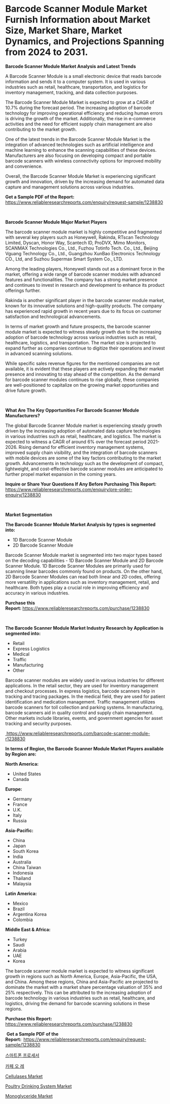 <p><h1>Barcode Scanner Module Market Furnish Information about Market Size, Market Share, Market Dynamics, and Projections Spanning from 2024 to 2031.</h1></p><p><strong>Barcode Scanner Module Market Analysis and Latest Trends</strong></p>
<p><p>A Barcode Scanner Module is a small electronic device that reads barcode information and sends it to a computer system. It is used in various industries such as retail, healthcare, transportation, and logistics for inventory management, tracking, and data collection purposes. </p><p>The Barcode Scanner Module Market is expected to grow at a CAGR of 10.7% during the forecast period. The increasing adoption of barcode technology for improving operational efficiency and reducing human errors is driving the growth of the market. Additionally, the rise in e-commerce activities and the need for efficient supply chain management are also contributing to the market growth.</p><p>One of the latest trends in the Barcode Scanner Module Market is the integration of advanced technologies such as artificial intelligence and machine learning to enhance the scanning capabilities of these devices. Manufacturers are also focusing on developing compact and portable barcode scanners with wireless connectivity options for improved mobility and convenience.</p><p>Overall, the Barcode Scanner Module Market is experiencing significant growth and innovation, driven by the increasing demand for automated data capture and management solutions across various industries.</p></p>
<p><strong>Get a Sample PDF of the Report:&nbsp;</strong> <a href="https://www.reliableresearchreports.com/enquiry/request-sample/1238830">https://www.reliableresearchreports.com/enquiry/request-sample/1238830</a></p>
<p>&nbsp;</p>
<p><strong>Barcode Scanner Module Major Market Players</strong></p>
<p><p>The barcode scanner module market is highly competitive and fragmented with several key players such as Honeywell, Rakinda, RTscan Technology Limited, Dyscan, Honor Way, Scantech ID, ProDVX, Mimo Monitors, SCANMAX Technologies Co., Ltd., Fuzhou Totinfo Tech. Co., Ltd., Beijing Vguang Technology Co., Ltd., Guangzhou XunBao Electronics Technology CO., Ltd, and Suzhou Supermax Smart System Co., LTD.</p><p>Among the leading players, Honeywell stands out as a dominant force in the market, offering a wide range of barcode scanner modules with advanced features and functionalities. The company has a strong market presence and continues to invest in research and development to enhance its product offerings further.</p><p>Rakinda is another significant player in the barcode scanner module market, known for its innovative solutions and high-quality products. The company has experienced rapid growth in recent years due to its focus on customer satisfaction and technological advancements.</p><p>In terms of market growth and future prospects, the barcode scanner module market is expected to witness steady growth due to the increasing adoption of barcode technology across various industries such as retail, healthcare, logistics, and transportation. The market size is projected to expand further as companies continue to digitize their operations and invest in advanced scanning solutions.</p><p>While specific sales revenue figures for the mentioned companies are not available, it is evident that these players are actively expanding their market presence and innovating to stay ahead of the competition. As the demand for barcode scanner modules continues to rise globally, these companies are well-positioned to capitalize on the growing market opportunities and drive future growth.</p></p>
<p>&nbsp;</p>
<p><strong>What Are The Key Opportunities For Barcode Scanner Module Manufacturers?</strong></p>
<p><p>The global Barcode Scanner Module market is experiencing steady growth driven by the increasing adoption of automated data capture technologies in various industries such as retail, healthcare, and logistics. The market is expected to witness a CAGR of around 6% over the forecast period 2021-2026. Rising demand for efficient inventory management systems, improved supply chain visibility, and the integration of barcode scanners with mobile devices are some of the key factors contributing to the market growth. Advancements in technology such as the development of compact, lightweight, and cost-effective barcode scanner modules are anticipated to further propel market expansion in the coming years.</p></p>
<p><strong>Inquire or Share Your Questions If Any Before Purchasing This Report:</strong> <a href="https://www.reliableresearchreports.com/enquiry/pre-order-enquiry/1238830">https://www.reliableresearchreports.com/enquiry/pre-order-enquiry/1238830</a></p>
<p>&nbsp;</p>
<p><strong>Market Segmentation</strong></p>
<p><strong>The Barcode Scanner Module Market Analysis by types is segmented into:</strong></p>
<p><ul><li>1D Barcode Scanner Module</li><li>2D Barcode Scanner Module</li></ul></p>
<p><p>Barcode Scanner Module market is segmented into two major types based on the decoding capabilities - 1D Barcode Scanner Module and 2D Barcode Scanner Module. 1D Barcode Scanner Modules are primarily used for scanning linear barcodes commonly found on products. On the other hand, 2D Barcode Scanner Modules can read both linear and 2D codes, offering more versatility in applications such as inventory management, retail, and healthcare. Both types play a crucial role in improving efficiency and accuracy in various industries.</p></p>
<p><strong>Purchase this Report:&nbsp;</strong><a href="https://www.reliableresearchreports.com/purchase/1238830">https://www.reliableresearchreports.com/purchase/1238830</a></p>
<p>&nbsp;</p>
<p><strong>The Barcode Scanner Module Market Industry Research by Application is segmented into:</strong></p>
<p><ul><li>Retail</li><li>Express Logistics</li><li>Medical</li><li>Traffic</li><li>Manufacturing</li><li>Other</li></ul></p>
<p><p>Barcode scanner modules are widely used in various industries for different applications. In the retail sector, they are used for inventory management and checkout processes. In express logistics, barcode scanners help in tracking and tracing packages. In the medical field, they are used for patient identification and medication management. Traffic management utilizes barcode scanners for toll collection and parking systems. In manufacturing, barcode scanners aid in quality control and supply chain management. Other markets include libraries, events, and government agencies for asset tracking and security purposes.</p></p>
<p><a href="https://www.reliableresearchreports.com/barcode-scanner-module-r1238830">&nbsp;https://www.reliableresearchreports.com/barcode-scanner-module-r1238830</a></p>
<p><strong>In terms of Region, the Barcode Scanner Module Market Players available by Region are:</strong></p>
<p>
    <p> <strong> North America: </strong>
        <ul>
            <li>United States</li>
            <li>Canada</li>
        </ul>
        </p> 
    <p> <strong> Europe: </strong>
        <ul>
            <li>Germany</li>
            <li>France</li>
            <li>U.K.</li>
            <li>Italy</li>
            <li>Russia</li>
        </ul>
        </p> 
    <p> <strong> Asia-Pacific: </strong>
        <ul>
            <li>China</li>
            <li>Japan</li>
            <li>South Korea</li>
            <li>India</li>
            <li>Australia</li>
            <li>China Taiwan</li>
            <li>Indonesia</li>
            <li>Thailand</li>
            <li>Malaysia</li>
        </ul>
        </p> 
    <p> <strong> Latin America: </strong>
        <ul>
            <li>Mexico</li>
            <li>Brazil</li>
            <li>Argentina Korea</li>
            <li>Colombia</li>
        </ul>
        </p> 
    <p> <strong> Middle East & Africa: </strong>
        <ul>
            <li>Turkey</li>
            <li>Saudi</li>
            <li>Arabia</li>
            <li>UAE</li>
            <li>Korea</li>
        </ul>
    </p>
    </p>
<p><p>The barcode scanner module market is expected to witness significant growth in regions such as North America, Europe, Asia-Pacific, the USA, and China. Among these regions, China and Asia-Pacific are projected to dominate the market with a market share percentage valuation of 35% and 25% respectively. This can be attributed to the increasing adoption of barcode technology in various industries such as retail, healthcare, and logistics, driving the demand for barcode scanning solutions in these regions.</p></p>
<p><strong>Purchase this Report: </strong><a href="https://www.reliableresearchreports.com/purchase/1238830">https://www.reliableresearchreports.com/purchase/1238830</a></p>
<p>&nbsp;<strong>Get a Sample PDF of the Report:&nbsp;&nbsp;</strong><a href="https://www.reliableresearchreports.com/enquiry/request-sample/1238830">https://www.reliableresearchreports.com/enquiry/request-sample/1238830</a></p>
<p><strong></strong></p>
<p><p><a href="https://github.com/GabrielBlanda5656/Market-Research-Report-List-1/blob/main/243478532781.md">스마트폰 프로세서</a></p><p><a href="https://medium.com/@georgebesoiu20221/%EC%B9%B4%ED%8E%98-%EC%98%A4-%EB%A0%88-%EB%A7%81%ED%81%AC-%EC%8B%9C%EC%9E%A5-2031%EB%85%84%EA%B9%8C%EC%A7%80%EC%9D%98-%ED%8A%B8%EB%A0%8C%EB%93%9C-%EC%98%88%EC%B8%A1-%EB%B0%8F-%EA%B2%BD%EC%9F%81-%EB%B6%84%EC%84%9D-616abe5b7e87">카페 오 레</a></p><p><a href="https://issuu.com/reportprime-2/docs/cellulases-market-size-2030.pptx">Cellulases Market</a></p><p><a href="https://github.com/juancolorado15/Market-Research-Report-List-2/blob/main/poultry-drinking-system-market.md">Poultry Drinking System Market</a></p><p><a href="https://www.linkedin.com/pulse/monoglyceride-market-furnish-information-size-share-dynamics-l0qrc?trackingId=I5acWpRkej%2B%2BJVG%2F9jVWaA%3D%3D">Monoglyceride Market</a></p></p>